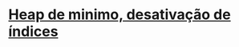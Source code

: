 <h1>
  <a href="https://github.com/giovane1-8/heap_minimo_desativacao">Heap de minimo, desativação de índices</a>
</h1>

